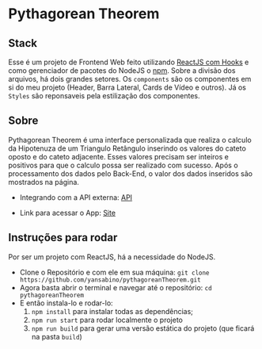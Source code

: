 # Pythagorean Theorem

## Stack
Esse é um projeto de Frontend Web feito utilizando [ReactJS com Hooks](https://reactjs.org/docs/hooks-intro.html) e como gerenciador de pacotes do NodeJS o [npm](https://www.npmjs.com/).
Sobre a divisão dos arquivos, há dois grandes setores. Os `components` são os componentes em si do meu projeto (Header, Barra Lateral, Cards de Vídeo e outros). Já os `Styles` são reponsaveis pela estilização dos componentes. 

## Sobre

Pythagorean Theorem é uma interface personalizada que realiza o calculo da Hipotenuza de um Triangulo Retângulo inserindo os valores do cateto oposto e do cateto adjacente. Esses valores precisam ser inteiros e positivos para que o calculo possa ser realizado com sucesso. Após o processamento dos dados pelo Back-End, o valor dos dados inseridos são mostrados na página.

- Integrando com a API externa: [API](https://documenter.getpostman.com/view/10236954/SzezdXbz?version=latest)

- Link para acessar o App: [Site](http://futuretube-yan.s3-website-us-east-1.amazonaws.com/)

## Instruções para rodar
Por ser um projeto com ReactJS, há a necessidade do NodeJS. 
- Clone o Repositório e com ele em sua máquina: `git clone https://github.com/yansabino/pythagoreanTheorem.git`
- Agora basta abrir o terminal e navegar até o repositório: `cd pythagoreanTheorem`
- E então instala-lo e rodar-lo:
    1. `npm install` para instalar todas as dependências;
    1. `npm run start` para rodar localmente o projeto
    1. `npm run build` para gerar uma versão estática do projeto (que ficará na pasta `build`)
